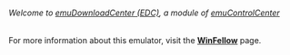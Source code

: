 ###### Welcome to [emuDownloadCenter (EDC)](https://github.com/PhoenixInteractiveNL/emuDownloadCenter/wiki/), a module of [emuControlCenter](https://github.com/PhoenixInteractiveNL/emuControlCenter/wiki/)

For more information about this emulator, visit the [**WinFellow**](https://github.com/PhoenixInteractiveNL/emuDownloadCenter/wiki/Emulator-winfellow#menu) page.
